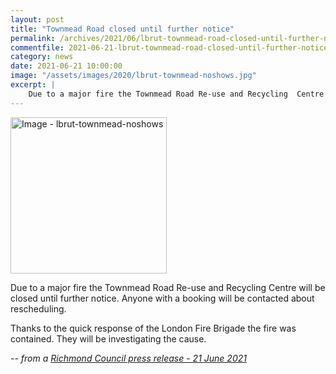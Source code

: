 ```yaml
---
layout: post
title: "Townmead Road closed until further notice"
permalink: /archives/2021/06/lbrut-townmead-road-closed-until-further-notice.html
commentfile: 2021-06-21-lbrut-townmead-road-closed-until-further-notice
category: news
date: 2021-06-21 10:00:00
image: "/assets/images/2020/lbrut-townmead-noshows.jpg"
excerpt: |
    Due to a major fire the Townmead Road Re-use and Recycling  Centre will be closed until further notice. Anyone with a booking will be contacted about rescheduling.
---
```

<a href="/assets/images/2020/lbrut-townmead-noshows.jpg" title="Click for a larger image"><img src="/assets/images/2020/lbrut-townmead-noshows-thumb.jpg" width="250" alt="Image - lbrut-townmead-noshows"  class="photo right"/></a>

Due to a major fire the Townmead Road Re-use and Recycling  Centre will be closed until further notice. Anyone with a booking will be contacted about rescheduling.

Thanks to the quick response of the London Fire Brigade the fire was contained. They will be investigating the cause.

<cite>-- from a [Richmond Council press release - 21 June 2021](https://www.richmond.gov.uk//news/june_2021/townmead_road_closed)</cite>
